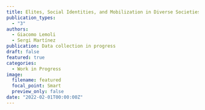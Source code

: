 ```yaml
---
title: Elites, Social Identities, and Mobilization in Diverse Societies 
publication_types:
  - "3"
authors:
  - Giacomo Lemoli
  - Sergi Martínez
publication: Data collection in progress
draft: false
featured: true
categories:
  - Work in Progress
image:
  filename: featured
  focal_point: Smart
  preview_only: false
date: "2022-02-01T00:00:00Z"
---
```

